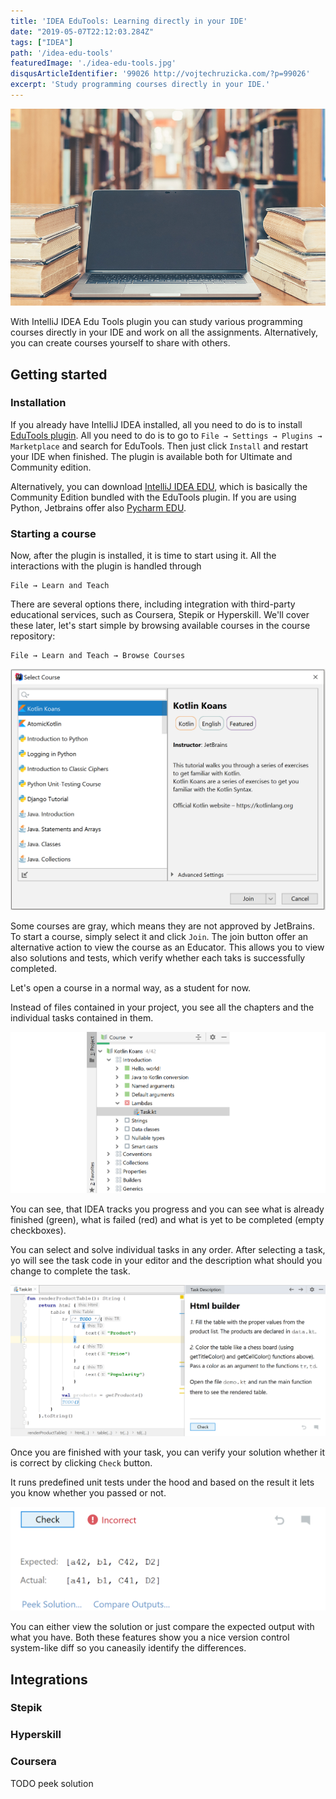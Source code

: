 ```yaml
---
title: 'IDEA EduTools: Learning directly in your IDE'
date: "2019-05-07T22:12:03.284Z"
tags: ["IDEA"]
path: '/idea-edu-tools'
featuredImage: './idea-edu-tools.jpg'
disqusArticleIdentifier: '99026 http://vojtechruzicka.com/?p=99026'
excerpt: 'Study programming courses directly in your IDE.'
---
```


![IDEA Edu Tools](idea-edu-tools.jpg)

With IntelliJ IDEA Edu Tools plugin you can study various programming courses directly in your IDE and work on all the assignments. Alternatively, you can create courses yourself to share with others.

## Getting started
### Installation
If you already have IntelliJ IDEA installed, all you need to do is to install [EduTools plugin](https://plugins.jetbrains.com/plugin/10081-edutools). All you need to do is to go to `File → Settings → Plugins → Marketplace` and search for EduTools. Then just click `Install` and restart your IDE when finished. The plugin is available both for Ultimate and Community edition.

Alternatively, you can download [IntelliJ IDEA EDU](https://www.jetbrains.com/education/download/#section=idea), which is basically the Community Edition bundled with the EduTools plugin. If you are using Python, Jetbrains offer also [Pycharm EDU](https://www.jetbrains.com/pycharm-edu/).

### Starting a course
Now, after the plugin is installed, it is time to start using it. All the interactions with the plugin is handled through

```
File → Learn and Teach
```

There are several options there, including integration with third-party educational services, such as Coursera, Stepik or Hyperskill. We'll cover these later, let's start simple by browsing available courses in the course repository:

```
File → Learn and Teach → Browse Courses
```

![Browse courses](browse-courses.png)

Some courses are gray, which means they are not approved by JetBrains. To start a course, simply select it and click `Join`. The join button offer an alternative action to view the course as an Educator. This allows you to view also solutions and tests, which verify whether each taks is successfully completed.

Let's open a course in a normal way, as a student for now.

Instead of files contained in your project, you see all the chapters and the individual tasks contained in them.

![Tasks](tasks.png)

You can see, that IDEA tracks you progress and you can see what is already finished (green), what is failed (red) and what is yet to be completed (empty checkboxes).

You can select and solve individual tasks in any order. After selecting a task, yo will see the task code in your editor and the description what should you change to complete the task.

![Editor and task description](editor.png)

Once you are finished with your task, you can verify your solution whether it is correct by clicking `Check` button.

It runs predefined unit tests under the hood  and based on the result it lets you know whether you passed or not.

![Incorrect solution](incorrect.png)

You can either view the solution or just compare the expected output with what you have. Both these features show you a nice version control system-like diff so you caneasily identify the differences.

## Integrations
### Stepik
### Hyperskill
### Coursera


TODO peek solution